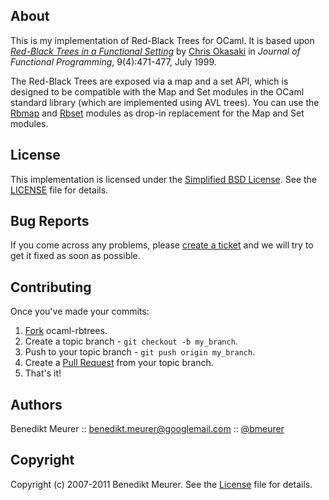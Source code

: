 ## About

This is my implementation of Red-Black Trees for OCaml. It is based upon [_Red-Black Trees in a Functional Setting_](http://www.eecs.usma.edu/webs/people/okasaki/pubs.html#jfp99) by [Chris Okasaki](http://www.eecs.usma.edu/webs/people/okasaki/) in _Journal of Functional Programming_, 9(4):471-477, July 1999.

The Red-Black Trees are exposed via a map and a set API, which is designed to be compatible with the Map and Set modules in the OCaml standard library (which are implemented using AVL trees). You can use the [Rbmap](https://github.com/bmeurer/ocaml-rbtrees/blob/master/rbmap.ml) and [Rbset](https://github.com/bmeurer/ocaml-rbtrees/blob/master/rbset.ml) modules as drop-in replacement for the Map and Set modules.
 

## License

This implementation is licensed under the [Simplified BSD License](http://en.wikipedia.org/wiki/BSD_license). See the [LICENSE](http://github.com/bmeurer/ocaml-rbtress/raw/master/LICENSE) file for details.


## Bug Reports

If you come across any problems, please [create a ticket](http://github.com/bmeurer/ocaml-rbtrees/issues) and we will try to get it fixed as soon as possible.


## Contributing

Once you've made your commits:

1. [Fork](http://help.github.com/fork-a-repo/ "Fork a repo") ocaml-rbtrees.
2. Create a topic branch - `git checkout -b my_branch`.
3. Push to your topic branch - `git push origin my_branch`.
4. Create a [Pull Request](http://help.github.com/pull-requests/ "Send pull requests") from your topic branch.
5. That's it!


## Authors

Benedikt Meurer :: benedikt.meurer@googlemail.com :: [@bmeurer](http://twitter.com/bmeurer)


## Copyright

Copyright (c) 2007-2011 Benedikt Meurer. See the [License](http://github.com/bmeurer/ocaml-rbtress/raw/master/LICENSE) file for details.

